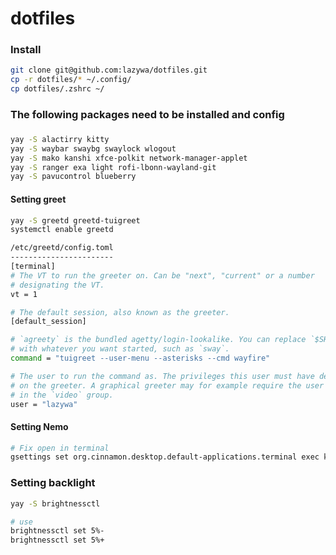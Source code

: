 # dotfiles

### Install

```bash
git clone git@github.com:lazywa/dotfiles.git
cp -r dotfiles/* ~/.config/
cp dotfiles/.zshrc ~/
```

### The following packages need to be installed and config

### 
```bash
yay -S alactirry kitty
yay -S waybar swaybg swaylock wlogout
yay -S mako kanshi xfce-polkit network-manager-applet
yay -S ranger exa light rofi-lbonn-wayland-git
yay -S pavucontrol blueberry
```

#### Setting greet
```bash
yay -S greetd greetd-tuigreet
systemctl enable greetd

/etc/greetd/config.toml
-----------------------
[terminal]
# The VT to run the greeter on. Can be "next", "current" or a number
# designating the VT.
vt = 1

# The default session, also known as the greeter.
[default_session]

# `agreety` is the bundled agetty/login-lookalike. You can replace `$SHELL`
# with whatever you want started, such as `sway`.
command = "tuigreet --user-menu --asterisks --cmd wayfire"

# The user to run the command as. The privileges this user must have depends
# on the greeter. A graphical greeter may for example require the user to be
# in the `video` group.
user = "lazywa"
```

#### Setting Nemo
```bash
# Fix open in terminal
gsettings set org.cinnamon.desktop.default-applications.terminal exec kitty
```

### Setting backlight
```bash
yay -S brightnessctl

# use
brightnessctl set 5%-
brightnessctl set 5%+
```
